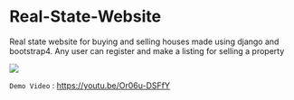 # Real-State-Website
Real state website for buying and selling houses made using django and bootstrap4. Any user can register and make a listing for selling a property

![](https://raw.githubusercontent.com/manumanoj0010/Real-State-Website/master/Screenshot.png)

`Demo Video` : <https://youtu.be/Or06u-DSFfY>